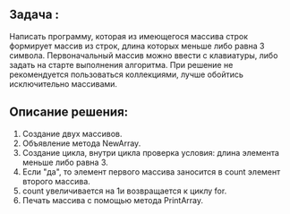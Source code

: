 ## Задача :
Написать программу, которая из имеющегося массива строк формирует массив из строк, длина которых меньше либо равна 3 символа. Первоначальный массив можно ввести с клавиатуры, либо задать на старте выполнения алгоритма. При решение не рекомендуется пользоваться коллекциями, лучше обойтись исключительно массивами.

## Описание решения:
1. Создание двух массивов.
2. Объявление метода NewArray.
3. Создание цикла, внутри цикла проверка условия: длина элемента меньше либо равна 3.
4. Если "да", то элемент первого массива заносится в count элемент второго массива.
5. count увеличивается на 1и возвращается к циклу for.
6. Печать массива с помощью метода PrintArray.